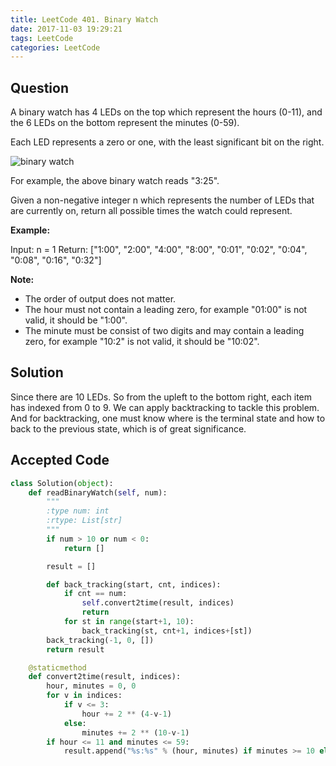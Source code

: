 ```yaml
---
title: LeetCode 401. Binary Watch
date: 2017-11-03 19:29:21
tags: LeetCode
categories: LeetCode
---
```


## Question

A binary watch has 4 LEDs on the top which represent the hours (0-11), and the 6 LEDs on the bottom represent the minutes (0-59).

Each LED represents a zero or one, with the least significant bit on the right.

![binary watch](Binary_clock_samui_moon.jpg)

For example, the above binary watch reads "3:25".

Given a non-negative integer n which represents the number of LEDs that are currently on, return all possible times the watch could represent.

**Example:**

Input: n = 1
Return: ["1:00", "2:00", "4:00", "8:00", "0:01", "0:02", "0:04", "0:08", "0:16", "0:32"]

**Note:**

* The order of output does not matter.
* The hour must not contain a leading zero, for example "01:00" is not valid, it should be "1:00".
* The minute must be consist of two digits and may contain a leading zero, for example "10:2" is not valid, it should be "10:02".


## Solution

Since there are 10 LEDs. So from the upleft to the bottom right, each item has indexed from 0 to 9. We can apply backtracking to tackle this problem. And for backtracking, one must know where is the terminal state and how to back to the previous state, which is of great significance.


## Accepted Code

```python
class Solution(object):
    def readBinaryWatch(self, num):
        """
        :type num: int
        :rtype: List[str]
        """
        if num > 10 or num < 0:
            return []

        result = []

        def back_tracking(start, cnt, indices):
            if cnt == num:
                self.convert2time(result, indices)
                return
            for st in range(start+1, 10):
                back_tracking(st, cnt+1, indices+[st])
        back_tracking(-1, 0, [])
        return result

    @staticmethod
    def convert2time(result, indices):
        hour, minutes = 0, 0
        for v in indices:
            if v <= 3:
                hour += 2 ** (4-v-1)
            else:
                minutes += 2 ** (10-v-1)
        if hour <= 11 and minutes <= 59:
            result.append("%s:%s" % (hour, minutes) if minutes >= 10 else "%s:0%s" % (hour, minutes))
```
